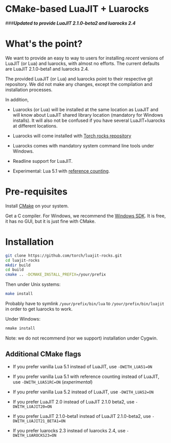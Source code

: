 CMake-based LuaJIT + Luarocks
=============================

###***Updated to provide LuaJIT 2.1.0-beta2 and luarocks 2.4***

# What's the point? #

We want to provide an easy to way to users for installing _recent_ versions
of LuaJIT (or Lua) and luarocks, with almost no efforts. The current defaults are LuaJIT 2.1.0-beta1 and luarocks 2.4.

The provided LuaJIT (or Lua) and luarocks point to their respective git
repository. We did not make any changes, except the compilation and
installation processes.

In addition,
  - Luarocks (or Lua) will be installed at the same location as LuaJIT and will know
    about LuaJIT shared library location (mandatory for Windows installs). It will
    also not be confused if you have several LuaJIT+luarocks at different locations.

  - Luarocks will come installed with [Torch rocks repository](http://htmlpreview.github.io/?https://github.com/torch/rocks/blob/master/index.html)
  
  - Luarocks comes with mandatory system command line tools under Windows.

  - Readline support for LuaJIT.
  
  - Experimental: Lua 5.1 with [reference counting](https://github.com/jjensen/luaplus51-all/).

# Pre-requisites

Install [CMake](http://cmake.org) on your system.

Get a C compiler. For Windows, we recommend the
[Windows SDK](http://msdn.microsoft.com/en-us/windowsserver/bb980924.aspx). It
is free, it has no GUI, but it is just fine with CMake.

# Installation

```sh
git clone https://github.com/torch/luajit-rocks.git
cd luajit-rocks
mkdir build
cd build
cmake .. -DCMAKE_INSTALL_PREFIX=/your/prefix
```

Then under Unix systems:
```sh
make install
```

Probably have to symlink `/your/prefix/bin/lua` to `/your/prefix/bin/luajit` in order to get luarocks to work.

Under Windows:
```sh
nmake install
```

Note: we do not recommend (nor we support) installation under Cygwin.

## Additional CMake flags

  - If you prefer vanilla Lua 5.1 instead of LuaJIT, use `-DWITH_LUA51=ON`
  - If you prefer vanilla Lua 5.1 with reference counting instead of LuaJIT, use `-DWITH_LUA51RC=ON` (*experimental*)
  - If you prefer vanilla Lua 5.2 instead of LuaJIT, use `-DWITH_LUA52=ON`
  - If you prefer LuaJIT 2.0 instead of LuaJIT 2.1.0 beta2, use `-DWITH_LUAJIT20=ON`
  - If you prefer LuaJIT 2.1.0-beta1 instead of LuaJIT 2.1.0-beta2, use `-DWITH_LUAJIT21_BETA1=ON`
  
  - If you prefer luarocks 2.3 instead of luarocks 2.4, use `-DWITH_LUAROCKS23=ON`
